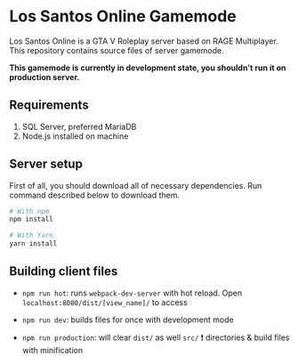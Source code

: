 # Los Santos Online Gamemode

Los Santos Online is a GTA V Roleplay server based on RAGE Multiplayer.
This repository contains source files of server gamemode.

**This gamemode is currently in development state, you shouldn't run it on production server.**

## Requirements

1.  SQL Server, preferred MariaDB
2.  Node.js installed on machine

## Server setup

First of all, you should download all of necessary dependencies. Run command described below to download them.

```bash
# With npm
npm install

# With Yarn
yarn install
```

## Building client files

- `npm run hot`: runs `webpack-dev-server` with hot reload. Open `localhost:8080/dist/[view_name]/` to access

- `npm run dev`: builds files for once with development mode

- `npm run production`: will clear `dist/` as well `src/` :exclamation: directories & build files with minification
